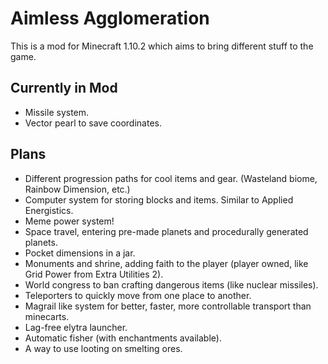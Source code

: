 # Aimless Agglomeration #
This is a mod for Minecraft 1.10.2 which aims to bring different stuff to the game.

## Currently in Mod ##
* Missile system.
* Vector pearl to save coordinates.

## Plans ##
* Different progression paths for cool items and gear. (Wasteland biome, Rainbow Dimension, etc.)
* Computer system for storing blocks and items. Similar to Applied Energistics.
* Meme power system!
* Space travel, entering pre-made planets and procedurally generated planets.
* Pocket dimensions in a jar.
* Monuments and shrine, adding faith to the player (player owned, like Grid Power from Extra Utilities 2).
* World congress to ban crafting dangerous items (like nuclear missiles).
* Teleporters to quickly move from one place to another.
* Magrail like system for better, faster, more controllable transport than minecarts.
* Lag-free elytra launcher.
* Automatic fisher (with enchantments available).
* A way to use looting on smelting ores.